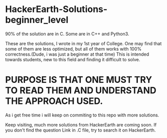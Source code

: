 # HackerEarth-Solutions-beginner_level

90% of the solution are in C.
Some are in C++ and Python3.

These are the solutions, I wrote in my 1st year of College.
One may find that some of them are less optimized, but all of them works with 100% correctness.(Dude, i was just a beginner at that time)
This is intended towards students, new to this field and finding it difficult to solve.
# PURPOSE IS THAT ONE MUST TRY TO READ THEM AND UNDERSTAND THE APPROACH USED.
As i get free time i will keep on commiting to this repo with more solutions.

Keep visiting, much more solutions from HackerEarth are coming soon.
If you don't find the question Link in .C file, try to search it on HackerEarth.
